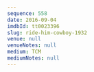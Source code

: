 ```yaml
---
sequence: 558
date: 2016-09-04
imdbId: tt0023396
slug: ride-him-cowboy-1932
venue: null
venueNotes: null
medium: TCM
mediumNotes: null
---
```

